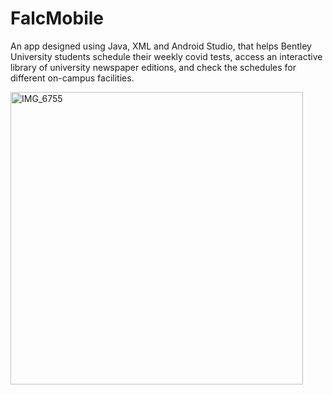 # FalcMobile

An app designed using Java, XML and Android Studio, that helps Bentley University students schedule their weekly covid tests, access an interactive library of university newspaper editions, and check the schedules for different on-campus facilities. 

<img width="468" alt="IMG_6755" src="https://user-images.githubusercontent.com/55258581/137229674-9136861f-79b7-4343-9d07-385f4c3d68bf.png">
